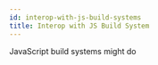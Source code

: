 ```yaml
---
id: interop-with-js-build-systems
title: Interop with JS Build System
---
```


JavaScript build systems might do
